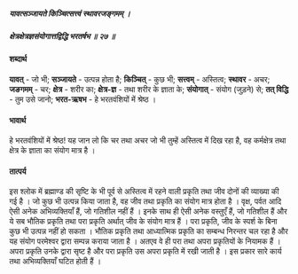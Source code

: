##### यावत्सञ्जायते किञ्चित्सत्त्वं स्थावरजङ्गमम् ।
##### क्षेत्रक्षेत्रज्ञसंयोगात्तद्विद्धि भरतर्षभ ॥ २७ ॥

#### शब्दार्थ

**यावत्** - जो भी; **सञ्जायते** - उत्पन्न होता है; **किञ्चित्** - कुछ भी; **सत्त्वम्** - अस्तित्व; **स्थावर** - अचर; **जङगमम्** - चर; **क्षेत्र** - शरीर का; **क्षेत्र-ज्ञ** - तथा शरीर के ज्ञाता के; **संयोगात्** - संयोग (जुड़ने) से; **तत् विद्धि** - तुम उसे जानो; **भरत-ऋषभ** - हे भरतवंशियों में श्रेष्ठ ।

#### भावार्थ

हे भरतवंशियों में श्रेष्ठ! यह जान लो कि चर तथा अचर जो भी तुम्हें अस्तित्व में दिख रहा है, वह कर्मक्षेत्र तथा क्षेत्र के ज्ञाता का संयोग मात्र है ।

#### तात्पर्य

इस श्लोक में ब्रह्माण्ड की सृष्टि के भी पूर्व से अस्तित्व में रहने वाली प्रकृति तथा जीव दोनों की व्याख्या की गई है । जो कुछ भी उत्पन्न किया जाता है, वह जीव तथा प्रकृति का संयोग मात्र होता है । वृक्ष, पर्वत आदि ऐसी अनेक अभिव्यक्तियाँ हैं, जो गतिशील नहीं हैं । इनके साथ ही ऐसी अनेक वस्तुएँ हैं, जो गतिशील हैं और ये सब भौतिक प्रकृति तथा परा प्रकृति अर्थात् जीव के संयोग मात्र हैं । परा प्रकृति, जीव के स्पर्श के बिना कुछ भी उत्पन्न नहीं हो सकता । भौतिक प्रकृति तथा आध्यात्मिक प्रकृति का सम्बन्ध निरन्तर चल रहा है और यह संयोग परमेश्वर द्वारा सम्पन्न कराया जाता है । अतएव वे ही परा तथा अपरा प्रकृतियों के नियामक हैं । अपरा प्रकृति उनके द्वारा सृष्ट है और परा प्रकृति उस अपरा प्रकृति में रखी जाती है । इस प्रकार सारे कार्य तथा अभिव्यक्तियाँ घटित होती हैं ।